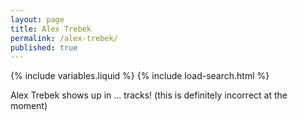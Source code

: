 ```yaml
---
layout: page
title: Alex Trebek
permalink: /alex-trebek/
published: true
---
```


{% include variables.liquid %}
{% include load-search.html %}

Alex Trebek shows up in <span id="alex-span">...</span> tracks! (this is definitely incorrect at the moment)
